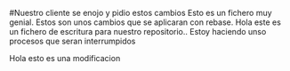 
#Nuestro cliente se enojo y pidio estos cambios
Esto es un fichero muy genial. Estos son unos cambios que se aplicaran con rebase.
Hola este es un fichero de escritura para nuestro repositorio..
Estoy haciendo unso procesos que seran interrumpidos

Hola esto es una modificacion
